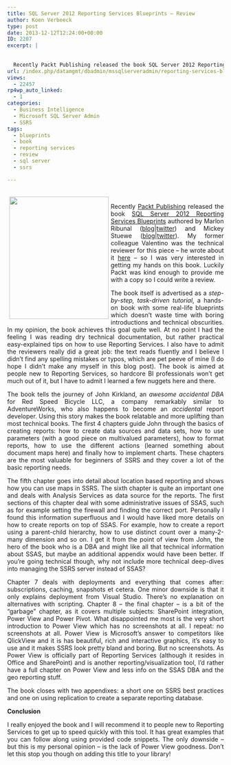 ```yaml
---
title: SQL Server 2012 Reporting Services Blueprints – Review
author: Koen Verbeeck
type: post
date: 2013-12-12T12:24:00+00:00
ID: 2207
excerpt: |
   
  
  Recently Packt Publishing released the book SQL Server 2012 Reporting Services Blueprints authored by Marlon Ribunal (blog|twitter) and Mickey Stuewe (blog|twitter). My former colleague Valentino was the technical reviewer for this piece – he wrote&hellip;
url: /index.php/datamgmt/dbadmin/mssqlserveradmin/reporting-services-blueprints/
views:
  - 22457
rp4wp_auto_linked:
  - 1
categories:
  - Business Intelligence
  - Microsoft SQL Server Admin
  - SSRS
tags:
  - blueprints
  - book
  - reporting services
  - review
  - sql server
  - ssrs

---
```

<div class="image_block">
  <a href="http://www.packtpub.com/sql-server-2012-reporting-services-blueprints/book?utm_source=mention.com&utm_medium=link&utm_campaign=book_mention.com"><br /><img style="float: left; margin-left: 5px; margin-right: 5px;" src="/wp-content/uploads/users/koenverbeeck/SSRS_blueprints/ssrsblueprints.png?mtime=1386846154" alt="" width="231" height="284" /></a>
</div>

<p style="text-align: justify;">
  Recently <a href="https://www.packtpub.com/">Packt Publishing</a> released the book <a href="http://www.packtpub.com/sql-server-2012-reporting-services-blueprints/book?utm_source=mention.com&utm_medium=link&utm_campaign=book_mention.com">SQL Server 2012 Reporting Services Blueprints</a> authored by Marlon Ribunal (<a href="http://marlonribunal.com/sql-server-express-reporting-data-solutions/">blog</a>|<a href="https://twitter.com/MarlonRibunal">twitter</a>) and Mickey Stuewe (<a href="http://mickeystuewe.com/">blog</a>|<a href="https://twitter.com/SQLMickey">twitter</a>). My former colleague Valentino was the technical reviewer for this piece – he wrote about it <a href="http://blog.hoegaerden.be/2013/11/17/book-sql-server-2012-reporting-services-blueprints/">here</a> – so I was very interested in getting my hands on this book. Luckily Packt was kind enough to provide me with a copy so I could write a review.
</p>

<p style="text-align: justify;">
  <span style="text-align: justify;">The book itself is advertised as a </span><em>step-by-step, task-driven tutorial</em><span style="text-align: justify;">, a hands-on book with some real-life blueprints which doesn’t waste time with boring introductions and technical obscurities. In my opinion, the book achieves this goal quite well. At no point I had the feeling I was reading dry technical documentation, but rather practical easy-explained tips on how to use Reporting Services. I also have to admit the reviewers really did a great job: the text reads fluently and I believe I didn’t find any spelling mistakes or typos, which are pet peeve of mine (I do hope I didn’t make any myself in this blog post). The book is aimed at people new to Reporting Services, so hardcore BI professionals won’t get much out of it, but I have to admit I learned a few nuggets here and there.</span>
</p>

<p style="text-align: justify;">
  The book tells the journey of John Kirkland, an <em>awesome accidental DBA</em> for Red Speed Bicycle LLC, a company remarkably similar to AdventureWorks, who also happens to become an <em>accidental</em> report developer. Using this story makes the book relatable and more uplifting than most technical books. The first 4 chapters guide John through the basics of creating reports: how to create data sources and data sets, how to use parameters (with a good piece on multivalued parameters), how to format reports, how to use the different actions (learned something about document maps here) and finally how to implement charts. These chapters are the most valuable for beginners of SSRS and they cover a lot of the basic reporting needs.
</p>

<p style="text-align: justify;">
  The fifth chapter goes into detail about location based reporting and shows how you can use maps in SSRS. The sixth chapter is quite an important one and deals with Analysis Services as data source for the reports. The first sections of this chapter deal with some administrative issues of SSAS, such as for example setting the firewall and finding the correct port. Personally I found this information superfluous and I would have liked more details on how to create reports on top of SSAS. For example, how to create a report using a parent-child hierarchy, how to use distinct count over a many-2-many dimension and so on. I get it from the point of view from John, the hero of the book who is a DBA and might like all that technical information about SSAS, but maybe an additional appendix would have been better. If you’re going technical though, why not include more technical deep-dives into managing the SSRS server instead of SSAS?
</p>

<p style="text-align: justify;">
  Chapter 7 deals with deployments and everything that comes after: subscriptions, caching, snapshots et cetera. One minor downside is that it only explains deployment from Visual Studio. There’s no explanation on alternatives with scripting. Chapter 8 – the final chapter &#8211; is a bit of the “garbage” chapter, as it covers multiple subjects: SharePoint integration, Power View and Power Pivot. What disappointed me most is the very short introduction to Power View which has no screenshots at all. I repeat: no screenshots at all. Power View is Microsoft’s answer to competitors like QlickView and it is has beautiful, rich and interactive graphics, it’s easy to use and it makes SSRS look pretty bland and boring. But no screenshots. As Power View is officially part of Reporting Services (although it resides in Office and SharePoint) and is another reporting/visualization tool, I’d rather have a full chapter on Power View and less info on the SSAS DBA and the geo reporting stuff.
</p>

<p style="text-align: justify;">
  The book closes with two appendixes: a short one on SSRS best practices and one on using replication to create a separate reporting database.
</p>

<p style="text-align: justify;">
  <strong>Conclusion</strong>
</p>

<p style="text-align: justify;">
  I really enjoyed the book and I will recommend it to people new to Reporting Services to get up to speed quickly with this tool. It has great examples that you can follow along using provided code snippets. The only downside – but this is my personal opinion – is the lack of Power View goodness. Don’t let this stop you though on adding this title to your library!
</p>